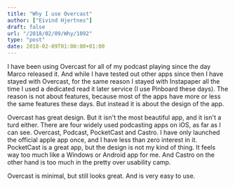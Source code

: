 ```yaml
---
title: "Why I use Overcast"
author: ["Eivind Hjertnes"]
draft: false
url: "/2018/02/09/Why/1092"
type: "post"
date: 2018-02-09T01:00:00+01:00
---
```


I have been using Overcast for all of my podcast playing since the day
Marco released it. And while I have tested out other apps since then I
have stayed with Overcast, for the same reason I stayed with Instapaper
all the time I used a dedicated read it later service (I use Pinboard
these days). The reason is not about features, because most of the apps
have more or less the same features these days. But instead it is about
the design of the app.

Overcast has great design. But it isn't the most beautiful app, and it
isn't a turd either. There are four widely used podcasting apps on iOS,
as far as I can see. Overcast, Podcast, PocketCast and Castro. I have
only launched the official apple app once, and I have less than zero
interest in it. PocketCast is a great app, but the design is not my kind
of thing. It feels way too much like a Windows or Android app for me.
And Castro on the other hand is too much in the pretty over usability
camp.

Overcast is minimal, but still looks great. And is very easy to use.
